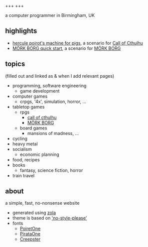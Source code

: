 +++
+++

a computer programmer in Birmingham, UK

## highlights

- [hercule poirot's machine for pigs][hpmfp], a scenario for [Call of Cthulhu][coc]
- [MÖRK BORG quick start][mbqs], a scenario for [MÖRK BORG][mb]

## topics

(filled out and linked as & when I add relevant pages)

- programming, software engineering
  - game development
- computer games
  - crpgs, '4x', simulation, horror, ...
- tabletop games
  - rpgs
    - [call of cthulhu](./callofcthulhu)
    - [MÖRK BORG](./morkborg)
  - board games
    - mansions of madness, ...
- cycling
- heavy metal
- socialism
  - economic planning
- food, recipes
- books
  - fantasy, science fiction, horror
- train travel

## about

a simple, fast, no-nonsense website

- generated using [zola][zola]
- theme is based on ['no-style-please'][theme]
- fonts
    - [PoiretOne][poiret-one]
    - [PirataOne][pirata-one]
    - [Creepster][creepster]

[zola]: https://www.getzola.org/
[theme]: https://gitlab.com/4bcx/no-style-please
[poiret-one]: https://fonts.google.com/specimen/Poiret+One
[pirata-one]: https://fonts.google.com/specimen/Pirata+One
[creepster]: https://fonts.google.com/specimen/Creepster
[hpmfp]: ./callofcthulhu/hpmfp
[mbqs]: ./morkborg/mbqs
[coc]: https://www.chaosium.com/call-of-cthulhu-rpg/
[mb]: https://morkborg.com/